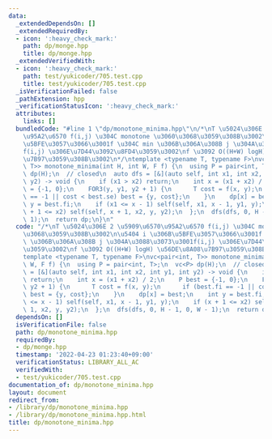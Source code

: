 ```yaml
---
data:
  _extendedDependsOn: []
  _extendedRequiredBy:
  - icon: ':heavy_check_mark:'
    path: dp/monge.hpp
    title: dp/monge.hpp
  _extendedVerifiedWith:
  - icon: ':heavy_check_mark:'
    path: test/yukicoder/705.test.cpp
    title: test/yukicoder/705.test.cpp
  _isVerificationFailed: false
  _pathExtension: hpp
  _verificationStatusIcon: ':heavy_check_mark:'
  attributes:
    links: []
  bundledCode: "#line 1 \"dp/monotone_minima.hpp\"\n/*\nT \u5024\u306E 2 \u5909\u6570\
    \u95A2\u6570 f(i,j) \u304C monotone \u3060\u3068\u3059\u308B\u3002\n\u5404 i \u306B\
    \u5BFE\u3057\u3066\u3001f \u304C min \u306B\u306A\u308B j \u304A\u3088\u3073\u3001\
    f(i,j) \u306E\u7D44\u3092\u8FD4\u3059\u3002\nf \u3092 O((H+W) logH) \u56DE\u8A08\
    \u7B97\u3059\u308B\u3002\n*/\ntemplate <typename T, typename F>\nvc<pair<int,\
    \ T>> monotone_minima(int H, int W, F f) {\n  using P = pair<int, T>;\n  vc<P>\
    \ dp(H);\n  // closed\n  auto dfs = [&](auto self, int x1, int x2, int y1, int\
    \ y2) -> void {\n    if (x1 > x2) return;\n    int x = (x1 + x2) / 2;\n    P best\
    \ = {-1, 0};\n    FOR3(y, y1, y2 + 1) {\n      T cost = f(x, y);\n      if (best.fi\
    \ == -1 || cost < best.se) best = {y, cost};\n    }\n    dp[x] = best;\n    int\
    \ y = best.fi;\n    if (x1 <= x - 1) self(self, x1, x - 1, y1, y);\n    if (x\
    \ + 1 <= x2) self(self, x + 1, x2, y, y2);\n  };\n  dfs(dfs, 0, H - 1, 0, W -\
    \ 1);\n  return dp;\n}\n"
  code: "/*\nT \u5024\u306E 2 \u5909\u6570\u95A2\u6570 f(i,j) \u304C monotone \u3060\
    \u3068\u3059\u308B\u3002\n\u5404 i \u306B\u5BFE\u3057\u3066\u3001f \u304C min\
    \ \u306B\u306A\u308B j \u304A\u3088\u3073\u3001f(i,j) \u306E\u7D44\u3092\u8FD4\
    \u3059\u3002\nf \u3092 O((H+W) logH) \u56DE\u8A08\u7B97\u3059\u308B\u3002\n*/\n\
    template <typename T, typename F>\nvc<pair<int, T>> monotone_minima(int H, int\
    \ W, F f) {\n  using P = pair<int, T>;\n  vc<P> dp(H);\n  // closed\n  auto dfs\
    \ = [&](auto self, int x1, int x2, int y1, int y2) -> void {\n    if (x1 > x2)\
    \ return;\n    int x = (x1 + x2) / 2;\n    P best = {-1, 0};\n    FOR3(y, y1,\
    \ y2 + 1) {\n      T cost = f(x, y);\n      if (best.fi == -1 || cost < best.se)\
    \ best = {y, cost};\n    }\n    dp[x] = best;\n    int y = best.fi;\n    if (x1\
    \ <= x - 1) self(self, x1, x - 1, y1, y);\n    if (x + 1 <= x2) self(self, x +\
    \ 1, x2, y, y2);\n  };\n  dfs(dfs, 0, H - 1, 0, W - 1);\n  return dp;\n}"
  dependsOn: []
  isVerificationFile: false
  path: dp/monotone_minima.hpp
  requiredBy:
  - dp/monge.hpp
  timestamp: '2022-04-23 01:23:40+09:00'
  verificationStatus: LIBRARY_ALL_AC
  verifiedWith:
  - test/yukicoder/705.test.cpp
documentation_of: dp/monotone_minima.hpp
layout: document
redirect_from:
- /library/dp/monotone_minima.hpp
- /library/dp/monotone_minima.hpp.html
title: dp/monotone_minima.hpp
---
```

